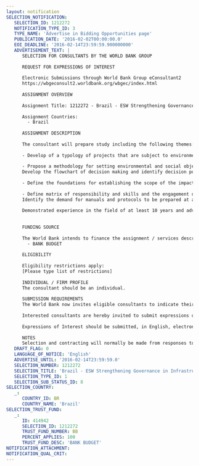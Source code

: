 ```yaml
---
layout: notification
SELECTION_NOTIFICATION: 
   SELECTION_ID: 1212272
   NOTIFICATION_TYPE_ID: 3
   TYPE_NAME: 'Advertise in Bidding Opportunities page'
   PUBLICATION_DATE: '2016-02-02T00:00:00.0'
   EOI_DEADLINE: '2016-02-14T23:59:59.900000000'
   ADVERTISEMENT_TEXT: |
      SELECTION FOR CONSULTANTS BY THE WORLD BANK GROUP
      
      REQUEST FOR EXPRESSIONS OF INTEREST
      
      Electronic Submissions through World Bank Group eConsultant2
      https://wbgeconsult2.worldbank.org/wbgec/index.html
      
      ASSIGNMENT OVERVIEW
      
      Assignment Title: 1212272 - Brazil - ESW Strengthening Governance in Infrastructure - Socio-Environmental Licensing of Infrastructure Projects
      
      Assignment Countries:
        - Brazil
      
      ASSIGNMENT DESCRIPTION
      
      The consultant will prepare study including the following themes:
      
      - Develop of a typology of projects that are subject to environmental screening, classifying them according to types of the proposed investment, size of projects, level / degree of environmental and social impact generated, "green field" or "brown field", territorial context of the intervention area and other aspects relevant to the analysis, in addition to the usual classification in the field of impact assessment.
      
      - Propose a methodology for setting environmental and social objectives to be achieved by infrastructure projects.
      Develop the flowchart of decision making and identify decision points at each stage of the licensing process (i.e. over the three phases of licensing), including the (s) time (s) in which shall assess the effective range of environmental and social objectives adopted.
      
      - Define the foundations for establishing the scope of the impact assessment process ("scoping"), develop a set of methodological guidelines, procedures and actions for assessing and managing social and environmental impacts, including the identification : the typology of potential significant impacts of mitigation and compensation measures, environmental control plans and monitoring actions;
      
      - Define matrix of responsibility and skills and the engagement of stakeholders; and,
      Identify the demand for manuals and protocols to be prepared at a later stage.
      
      Demonstrated experience in the field of at least 10 years and advanced degrees in Engineering, Architecture, Biology, Geography, Law and other related areas of Planning and Environmental Management, with an excellent command of the Brazilian Environmental Law is required.  PhD is preferred. Performance in the coordination of work, including the management of multidisciplinary projects is also necessary. 
      
      
      FUNDING SOURCE
      
      The World Bank intends to finance the assignment / services described below under the following trust fund(s):
        - BANK BUDGET
      
      ELIGIBILITY
      
      Eligibility restrictions apply:
      [Please type list of restrictions]
      
      INDIVIDUAL / FIRM PROFILE
      The consultant should be an individual. 
      
      SUBMISSION REQUIREMENTS
      The World Bank now invites eligible consultants to indicate their interest in providing the services.  Interested consultants must provide information indicating that they are qualified to perform the services (brochures, description of similar assignments, experience in similar conditions, availability of appropriate skills among staff, etc.).  Please note that the total size of all attachments should be less than 5MB.  
      
      Interested consultants are hereby invited to submit expressions of interest.
      
      Expressions of Interest should be submitted, in English, electronically through World Bank Group eConsultant2 (https://wbgeconsult2.worldbank.org/wbgec/index.html)
      
      NOTES
      Selection and contracting will normally be made from responses to this notification.  The consultant will be selected from a shortlist, subject to availability of funding.
   DRAFT_FLAG: 0
   LANGUAGE_OF_NOTICE: 'English'
   ADVERTISE_UNTIL: '2016-02-14T23:59:59.0'
   SELECTION_NUMBER: 1212272
   SELECTION_TITLE: 'Brazil - ESW Strengthening Governance in Infrastructure - Socio-Environmental Licensing of Infrastructure Projects'
   SELECTION_TYPE_ID: 1
   SELECTION_SUB_STATUS_ID: 8
SELECTION_COUNTRY: 
   _: 
      COUNTRY_ID: BR
      COUNTRY_NAME: 'Brazil'
SELECTION_TRUST_FUND: 
   _: 
      ID: 414942
      SELECTION_ID: 1212272
      TRUST_FUND_NUMBER: BB
      PERCENT_APPLIES: 100
      TRUST_FUND_DESC: 'BANK BUDGET'
NOTIFICATION_ATTACHMENT: 
NOTIFICATION_QUAL_CRIT: 
---
```

